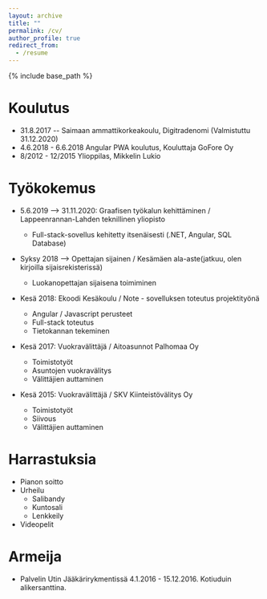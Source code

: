 ```yaml
---
layout: archive
title: ""
permalink: /cv/
author_profile: true
redirect_from:
  - /resume
---
```


{% include base_path %}

Koulutus
======
* 31.8.2017 --  Saimaan ammattikorkeakoulu, Digitradenomi (Valmistuttu 31.12.2020)
* 4.6.2018 - 6.6.2018 Angular PWA koulutus, Kouluttaja GoFore Oy
* 8/2012 - 12/2015 Ylioppilas, Mikkelin Lukio






Työkokemus
======

* 5.6.2019 --> 31.11.2020:  Graafisen työkalun kehittäminen / Lappeenrannan-Lahden teknillinen yliopisto
  * Full-stack-sovellus kehitetty itsenäisesti (.NET, Angular, SQL Database)
 


* Syksy 2018 -->  Opettajan sijainen / Kesämäen ala-aste(jatkuu, olen kirjoilla sijaisrekisterissä)
  * Luokanopettajan sijaisena toimiminen


* Kesä 2018: Ekoodi Kesäkoulu / Note - sovelluksen toteutus projektityönä
  * Angular / Javascript perusteet
  * Full-stack toteutus
  * Tietokannan tekeminen

* Kesä 2017: Vuokravälittäjä / Aitoasunnot Palhomaa Oy
  * Toimistotyöt
  * Asuntojen vuokravälitys
  * Välittäjien auttaminen


* Kesä 2015: Vuokravälittäjä / SKV Kiinteistövälitys Oy
  * Toimistotyöt
  * Siivous
  * Välittäjien auttaminen

Harrastuksia
======
* Pianon soitto
* Urheilu
  * Salibandy
  * Kuntosali
  * Lenkkeily
* Videopelit


Armeija
======
* Palvelin Utin Jääkärirykmentissä 4.1.2016 - 15.12.2016. Kotiuduin alikersanttina.